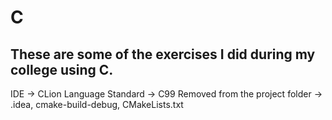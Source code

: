 # C

## These are some of the exercises I did during my college using C.

IDE -> CLion
Language Standard -> C99
Removed from the project folder -> .idea, cmake-build-debug, CMakeLists.txt
